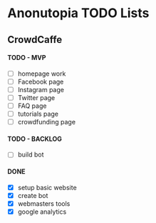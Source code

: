 # Anonutopia TODO Lists

## CrowdCaffe

#### TODO - MVP

- [ ] homepage work
- [ ] Facebook page
- [ ] Instagram page
- [ ] Twitter page
- [ ] FAQ page
- [ ] tutorials page
- [ ] crowdfunding page

#### TODO - BACKLOG

- [ ] build bot

#### DONE

- [x] setup basic website
- [x] create bot
- [x] webmasters tools
- [x] google analytics
